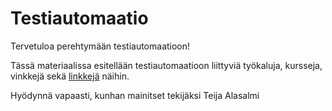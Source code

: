 # Testiautomaatio

Tervetuloa perehtymään testiautomaatioon!

Tässä materiaalissa esitellään testiautomaatioon liittyviä työkaluja, kursseja, vinkkejä sekä [linkkejä](perehtyminen.md) näihin.

Hyödynnä vapaasti, kunhan mainitset tekijäksi Teija Alasalmi
